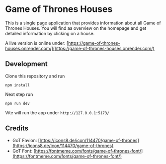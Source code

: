 # Game of Thrones Houses

This is a single page application that provides information about all Game of Thrones Houses.
You will find aa overview on the homepage and get detailed information by clicking
on a house.

A live version is online under:
[https://game-of-thrones-houses.onrender.com/](https://game-of-thrones-houses.onrender.com/)

## Development

Clone this repository and run

```
npm install
```

Next step run

```
npm run dev
```

Vite will run the app under `http://127.0.0.1:5173/`

## Credits

- GoT Favion: [https://icons8.de/icon/114470/game-of-thrones](https://icons8.de/icon/114470/game-of-thrones)
- GoT Font: [https://fontmeme.com/fonts/game-of-thrones-font/](https://fontmeme.com/fonts/game-of-thrones-font/)
